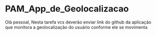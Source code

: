 # PAM_App_de_Geolocalizacao
Olá pessoal,   Nesta tarefa vcs deverão enviar link do github da aplicação que monitora a geolocalização do usuário conforme ele se movimenta
